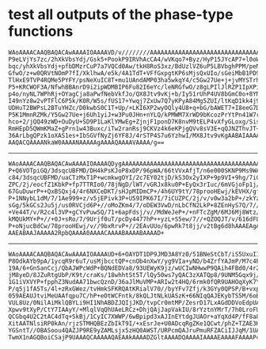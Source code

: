 # test all outputs of the phase-type functions

    WAoAAAACAAQBAQACAwAAAAIOAAAAVD/v////////AAAAAAAAAAAAAAAAAAAAAAAAAAAAAAAA
    P9eLVjYs7zc/2hXkVbsYdj/Gsk5+PookP9IRVhAcCA4/wVKqo7+Byz/HyP15JYcAP7+l0oWl
    bqc/yhXkVbsYdj+pfbDMzrCuP7a7VQCd0Aw/tkH8RoS3xz/BdUzlVZ6uP5LBVbghPPM/peNR
    GfwO/z+w0QRVtNOmP7fI/XklhwA/e5k/4A1TdT+VFfGxpgtKP6sMjsQxUIo/sGeiMbB1PD9k
    TlHxE9TVP4RQMe5PYFY/psNeXuIC8T+mu1UAndAMP03ha5wkqY4/c5Gw27Ue+j+jvMYSTrh6
    P5+KRCWOF3A/NfwhBBAnrD9i2ipWDMBIP6Fu82I6eYc/leNRGfwO/z8gLPIlJlRZP1IpXPiT
    p4o/nyNL7WPhRj+OYagCja8aPwfNebVkfJo/QX8Jtv9vKj+b/Iy51rUhP4UV8bGmC0o+8YNU
    I49nYz8w2vPTFlC6P5k/K0R/W5s/fUS17+Ywqj7ZxUw7Q7yKPyA84Mg5ZUI/ltKqD1kk4j90
    UDHuT2BWPsL2BTuYHZc/D0kwbS0C1T+Up/+LKI6XP2wyOQly4U8+q+bG/bAWET7+I8eeG7Dx
    P5K1MmnRZMk/Y5Gw27Ue+j6Uh1yiJ+w3Pu0JHn+nYLQ/kPMWM7XrWD9bKcozPrYtPn41W7ru
    hco+2/jQQ49zWD+OuDyU+SD9P1LaKlYMwEg+ZjnjF1ponD7K8nvM9tELP4vXfyGLoxg/SisL
    RmHEpD5QWmKMaZ+gPrn1w43Buxc/iTw2ranRsj9CKVz4k6eKPjgQVv8sV3E+qQJNZThvJT+G
    36ArLbgQPzk1oXAS1es+IbSGVfNyZj6YF8J/4rSTP4S7u6YzhwI/MX8Jtv9vKgAABAIAAAAB
    AAQACQAAAANkaW0AAAANAAAAAgAAAAQAAAAVAAAA/g==

---

    WAoAAAACAAQBAQACAwAAAAIOAAAAQDygAAAAAAAAAAAAAAAAAAAAAAAAAAAAAAAAAAAAAAAA
    P+Q6VOTpiGQ/3dsqcUBFMD/DH4kPsKJoP8xDP/96pWA/66tVVxAfjT/n6e000SKNP9Ms9WA1
    c84/3dsqcUBFMD/uaCTzMxT1P+wcmkwgOYI/2c7EY02tjD/kS3Ox2yIXP+9p9VI+9hg/7iCU
    ZPC/2j/eocfZ1KbkP+fp7TTRIo0/78jNgD/lWT/vGRJx8ku0P+EyQx3rIuc/6mVGjoFp1j/v
    67GuDuwrP++QxBSQxj4/4r6NXCeDKT/sHJpMIDmCP+/4h6UY9tY/78prooHEwj/kEVHX/gfn
    P+1NNybL1dM/7/1Ae999+z/v5jEPivk3P+U59IPK67I/7iCUZPC/2j/v/v0w3a2bP+/zkYzL
    sGg/5kGCs2Ju5j/us0RVCjd6P+//oMoZKm4/7/oDEW3VwD/nLbCfN2LkP+8ZEnHyS7Q/7//c
    +Ve44T/v/R2c4l3VP+gCYvPuwSQ/71+6apFdsj/v//MdWeJeP+/+nFTcZgM/6MJ6Mj8Wtz/v
    kMQUkMY+P+//+0J+sRo/7/9Urjf0uT/pcDy4477hP++yzL+S5ew/7//+QZOQJT/v/616dFLh
    P+oNjucBdCw/78prooHEwj/v//9bxRrvP+//2EAvUUo/6pwRk7t8jj/v2tBg6d8hAAAEAgAA
    AAEABAAJAAAAA2RpbQAAAA0AAAACAAAABAAAABAAAAD+

---

    WAoAAAACAAQBAQACAwAAAAIOAAAAUD+6+OAYDT1DP9JMD3A8Yz0/51BNeStCbT/iS5UxuI1C
    P8OdkAYb9pA/1ycqR9r6uT/usMjbcctQP+cnOb4nXwY/yg9VIa+yND/b4ZrfYAJmP/M7c4P6
    19A/6+GnSanCcj/QbAJWPcWdP+BQNdEDVa8/93UEWyK9jz/wUCIwNHwwP9QAih4FBd0/4r29
    jM8yeD/8JZuRtgUbP/K9t/craKs/18whhtSt5T/lQy50ws7yQAC3zXATQp8/9UNM5Gqx9j/b
    1G1iVXVYP+fpphZ3NudAA71bwcQznD/36aJlMuVMP+ARIw2t4HQ/6rmk0fQR9UAHOqXyK7Y4
    P/q5j1fA5Ts/4l+zRxGWez/tvHmkSFKRQAtKRialV70//byYFv7Zfj/k3GYy0QPSP/B+vxpz
    059AEAUJtviMeUAAfqpu7C/hP+eOtWCFntk/8kQLJtNLkUASzK+66NIqQAJEKybTS5M/6oB/
    VUL8Uz/0NilAiMklQBYLi9HI1NhABDZJQIjJKD/tvpCr0mtMP/ZesrD17LxAGdDDVoEdpUAG
    Xpwv9tXyP/CtY7IAAyY/+MlqlVqQhUAeLRCz+DhjQAjJapVakIU/8rYztnYMrT/7h0LroFUf
    QCGbq4U2C2tAC4dTq+SkBj/1CyIC7XWWP/6wBpipd3xAJInEYtdgJUAOr+aYqXd4P/fF8a8w
    XitAATNlsiRP0kAn/rjzSTMHQBEzZbIkT9I/+xEsrJe+U0ADcqRgZKe1QCwt/phZ+TZAE3Kk
    YGSntT//OBASoou4QAZJP9RE9yZAMLsjx5zHQ0AWST/URPcmQAJruPmuRFZACiIJJqM/1UA0
    TwmX1nAGQBoiCSajP9UAAAQCAAAAAQAEAAkAAAADZGltAAAADQAAAAIAAAAEAAAAFAAAAP4=

